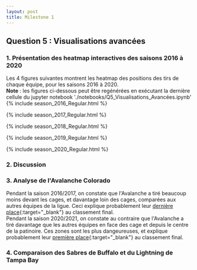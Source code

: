```yaml
---
layout: post
title: Milestone 1
---
```


## Question 5 : Visualisations avancées

### 1. Présentation des heatmap interactives des saisons 2016 à 2020
Les 4 figures suivantes montrent les heatmap des positions des tirs de chaque équipe, pour les saisons 2016 à 2020. <br>
**Note** : les figures ci-dessous peut être regénérées en exécutant la dernière cellule 
du jupyter notebook './notebooks/Q5_Visualisations_Avancées.ipynb'
{% include season_2016_Regular.html %}

{% include season_2017_Regular.html %}

{% include season_2018_Regular.html %}

{% include season_2019_Regular.html %}

{% include season_2020_Regular.html %}

### 2. Discussion 

### 3. Analyse de l'Avalanche Colorado
Pendant la saison 2016/2017, on constate que l'Avalanche a tiré beaucoup moins devant les cages, et 
davantage loin des cages, comparées aux autres équipes de la ligue.
Ceci explique probablement leur [dernière place](https://www.nhl.com/standings/2016/league){:target="_blank"} au classement final.<br>
Pendant la saison 2020/2021, on constate au contraire que l'Avalanche a tiré davantage que les 
autres équipes en face des cage et depuis le centre de la patinoire. Ces zones sont les plus dangeureuses, 
et explique probablement leur [première place](https://www.nhl.com/standings/2020/league){:target="_blank"} au classement final. 


### 4. Comparaison des Sabres de Buffalo et du Lightning de Tampa Bay